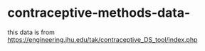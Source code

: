 # contraceptive-methods-data-

this data is from https://engineering.jhu.edu/tak/contraceptive_DS_tool/index.php

